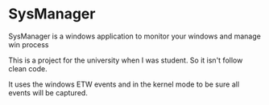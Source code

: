 # SysManager
SysManager is a windows application to monitor your windows and manage win process

This is a project for the university when I was student. So it isn't follow clean code.

It uses the windows ETW events and in the kernel mode to be sure all events will be captured.
